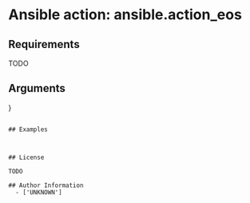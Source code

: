 # Ansible action: ansible.action_eos





## Requirements

TODO

## Arguments

}
```

## Examples



## License

TODO

## Author Information
  - ['UNKNOWN']
